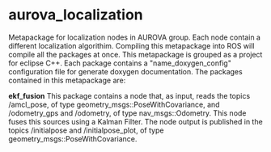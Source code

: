 # aurova_localization
Metapackage for localization nodes in AUROVA group. Each node contain a different localization algorithim. Compiling this metapackage into ROS will compile all the packages at once. This metapackage is grouped as a project for eclipse C++. Each package contains a "name_doxygen_config" configuration file for generate doxygen documentation. The packages contained in this metapackage are:

**ekf_fusion**
This package contains a node that, as input, reads the topics /amcl_pose, of type geometry_msgs::PoseWithCovariance, and /odometry_gps and /odometry, of type nav_msgs::Odometry. This node fuses this sources using a Kalman Filter. The node output is published in the topics /initialpose and /initialpose_plot, of type geometry_msgs::PoseWithCovariance.

